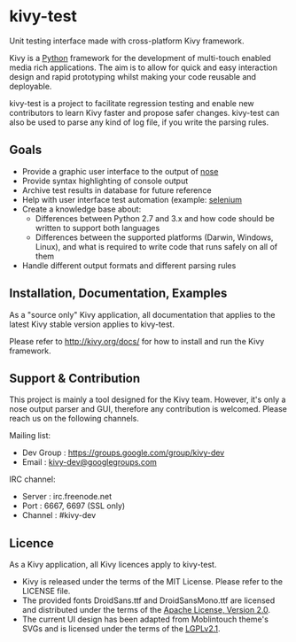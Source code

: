 kivy-test
=========

Unit testing interface made with cross-platform Kivy framework.

Kivy is a [Python](https://www.python.org) framework for the development of
multi-touch enabled media rich applications. The aim is to allow for quick and
easy interaction design and rapid prototyping whilst making your code reusable
and deployable.

kivy-test is a project to facilitate regression testing and enable new
contributors to learn Kivy faster and propose safer changes. kivy-test can
also be used to parse any kind of log file, if you write the parsing rules.

Goals
-----

* Provide a graphic user interface to the output of
  [nose](https://nose.readthedocs.org/en/latest/)
* Provide syntax highlighting of console output
* Archive test results in database for future reference
* Help with user interface test automation (example:
  [selenium](http://www.seleniumhq.org/)
* Create a knowledge base about:
  * Differences between Python 2.7 and 3.x and how code should be written to
    support both languages
  * Differences between the supported platforms (Darwin, Windows, Linux), and
    what is required to write code that runs safely on all of them
* Handle different output formats and different parsing rules
  
Installation, Documentation, Examples
-------------------------------------

As a "source only" Kivy application, all documentation that applies to the
latest Kivy stable version applies to kivy-test.

Please refer to http://kivy.org/docs/ for how to install and run the Kivy
framework.
  
Support & Contribution
----------------------

This project is mainly a tool designed for the Kivy team. However, it's only
a nose output parser and GUI, therefore any contribution is welcomed. Please
reach us on the following channels.

Mailing list:

* Dev Group : https://groups.google.com/group/kivy-dev
* Email     : kivy-dev@googlegroups.com

IRC channel:

* Server  : irc.freenode.net
* Port    : 6667, 6697 (SSL only)
* Channel : #kivy-dev
  
Licence
-------

As a Kivy application, all Kivy licences apply to kivy-test.

- Kivy is released under the terms of the MIT License. Please refer to the
  LICENSE file.
- The provided fonts DroidSans.ttf and DroidSansMono.ttf are licensed and
  distributed under the terms of the
  [Apache License, Version 2.0](http://www.apache.org/licenses/LICENSE-2.0).
- The current UI design has been adapted from Moblintouch theme's SVGs
  and is licensed under the terms of the
  [LGPLv2.1](http://www.gnu.org/licenses/old-licenses/lgpl-2.1).
